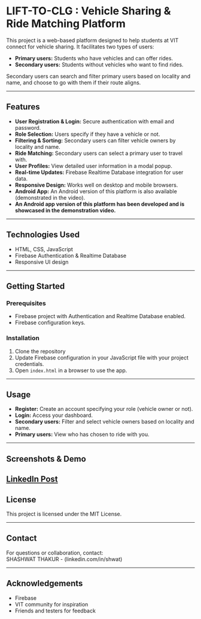 # LIFT-TO-CLG : Vehicle Sharing & Ride Matching Platform


This project is a web-based platform designed to help students at VIT connect for vehicle sharing. It facilitates two types of users:

- **Primary users:** Students who have vehicles and can offer rides.
- **Secondary users:** Students without vehicles who want to find rides.

Secondary users can search and filter primary users based on locality and name, and choose to go with them if their route aligns.

---

## Features

- **User Registration & Login:** Secure authentication with email and password.
- **Role Selection:** Users specify if they have a vehicle or not.
- **Filtering & Sorting:** Secondary users can filter vehicle owners by locality and name.
- **Ride Matching:** Secondary users can select a primary user to travel with.
- **User Profiles:** View detailed user information in a modal popup.
- **Real-time Updates:** Firebase Realtime Database integration for user data.
- **Responsive Design:** Works well on desktop and mobile browsers.
- **Android App:** An Android version of this platform is also available (demonstrated in the video).
- **An Android app version of this platform has been developed and is showcased in the demonstration video.**

---

## Technologies Used

- HTML, CSS, JavaScript
- Firebase Authentication & Realtime Database
- Responsive UI design

---

## Getting Started

### Prerequisites

- Firebase project with Authentication and Realtime Database enabled.
- Firebase configuration keys.

### Installation

1. Clone the repository
2. Update Firebase configuration in your JavaScript file with your project credentials.
3. Open `index.html` in a browser to use the app.

---

## Usage

- **Register:** Create an account specifying your role (vehicle owner or not).
- **Login:** Access your dashboard.
- **Secondary users:** Filter and select vehicle owners based on locality and name.
- **Primary users:** View who has chosen to ride with you.

---

## Screenshots & Demo
[LinkedIn Post](https://www.linkedin.com/posts/shwat_introducing-vit-companion-a-ride-sharing-activity-7319810802511691776-cWRT?utm_source=share&utm_medium=member_desktop&rcm=ACoAAFheUKYBKwZZDEvvdUkR3gMmMJ6eP8me_zg)
---

## License

This project is licensed under the MIT License.

---

## Contact

For questions or collaboration, contact:  
SHASHWAT THAKUR - (linkedin.com/in/shwat)

---

## Acknowledgements

- Firebase  
- VIT community for inspiration  
- Friends and testers for feedback



